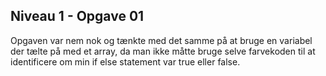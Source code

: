 ## Niveau 1 - Opgave 01

Opgaven var nem nok og tænkte med det samme på at bruge en variabel der tælte på med et array, da man ikke måtte bruge selve farvekoden til at identificere om min if else statement var true eller false.

